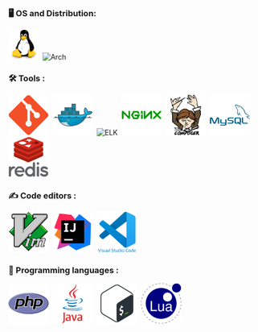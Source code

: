 ### :desktop_computer: OS and Distribution:
<div>
  <img src="https://github.com/devicons/devicon/blob/master/icons/linux/linux-original.svg" title="Linux" alt="Linux" width="60" height="60"/>&nbsp;
  <img src="https://icon.icepanel.io/Technology/svg/Arch-Linux.svg" title="Arch" alt="Arch" width="60" height="60"/>&nbsp;
</div>

### :hammer_and_wrench: Tools :
<div>
  <img src="https://github.com/devicons/devicon/blob/master/icons/git/git-original.svg" title="Git" alt="Git" width="80" height="80"/>&nbsp;
  <img src="https://github.com/devicons/devicon/blob/master/icons/docker/docker-original.svg" title="Docker" alt="Docker" width="80" height="80"/>&nbsp;
  <img src="https://cdn.worldvectorlogo.com/logos/elastic-stack.svg" title="ELK" alt="ELK" width="80" height="80"/>&nbsp;
  <img src="https://github.com/devicons/devicon/blob/master/icons/nginx/nginx-original.svg" title="Nginx" alt="Nginx" width="80" height="80"/>&nbsp;
  <img src="https://github.com/devicons/devicon/blob/master/icons/composer/composer-original.svg" title="Composer" alt="Composer" width="80" height="80"/>&nbsp;
  <img src="https://github.com/devicons/devicon/blob/master/icons/mysql/mysql-plain-wordmark.svg" title="MySQL" alt="MySQL" width="80" height="80"/>&nbsp;
  <img src="https://github.com/devicons/devicon/blob/master/icons/redis/redis-original-wordmark.svg" title="Redis" alt="Redis" width="80" height="80"/>&nbsp;
</div>

### :writing_hand: Code editors :
<div>
  <img src="https://github.com/devicons/devicon/blob/master/icons/vim/vim-original.svg" title="Vim" alt="Vim" width="80" height="80"/>&nbsp;
  <img src="https://github.com/devicons/devicon/blob/master/icons/intellij/intellij-original.svg" title="IDE" alt="IDE" width="80" height="80"/>&nbsp;
  <img src="https://github.com/devicons/devicon/blob/master/icons/vscode/vscode-original-wordmark.svg" title="VSCode" alt="VSCode" width="80" height="80"/>&nbsp;
</div>


### :sparkling_heart: Programming languages :
<div>
  <img src="https://github.com/devicons/devicon/blob/master/icons/php/php-original.svg" title="PHP" alt="PHP" width="80" height="80"/>&nbsp;
  <img src="https://github.com/devicons/devicon/blob/master/icons/java/java-original-wordmark.svg" title="Java" alt="Java" width="80" height="80"/>&nbsp;
  <img src="https://github.com/devicons/devicon/blob/master/icons/bash/bash-original.svg" title="Bash" alt="Bash" width="80" height="80"/>&nbsp;
  <img src="https://github.com/devicons/devicon/blob/master/icons/lua/lua-original.svg" title="Lua" alt="Lua" width="80" height="80"/>&nbsp;
</div>

